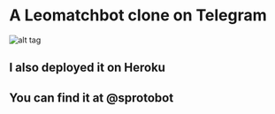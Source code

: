 <h1>A Leomatchbot clone on Telegram</h1>
 

![alt tag](http://sun9-53.userapi.com/sun9-62/s/v1/if1/38BLJE5aKixySGxVsECWeMBP_MLil5dvDUe0u6QUUT-49KwCUv0ClP0NnEoscihVQYsKzic_.jpg?size=200x282&quality=96&crop=0,0,427,604&ava=1 "")
  
<h2>I also deployed it on Heroku</h2>
<h2>You can find it at @sprotobot</h2>
  
